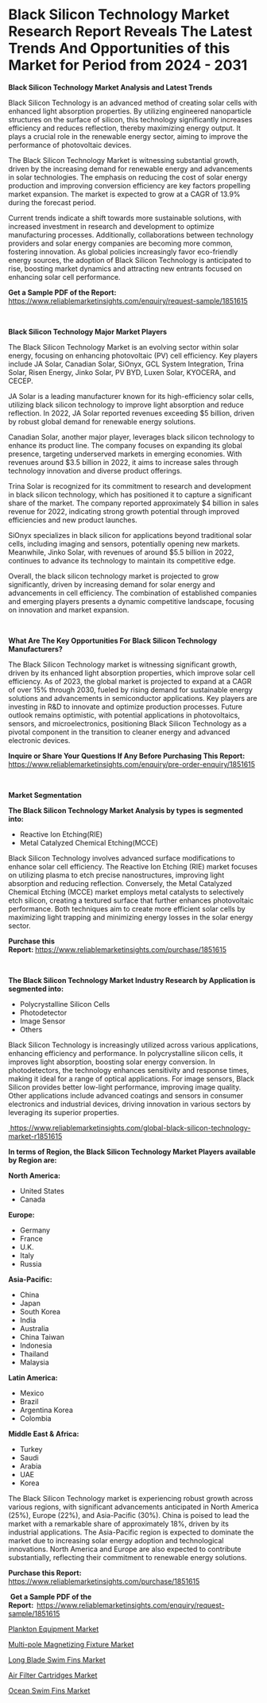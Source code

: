 <p><h1>Black Silicon Technology Market Research Report Reveals The Latest Trends And Opportunities of this Market for Period from 2024 - 2031</h1></p><p><strong>Black Silicon Technology Market Analysis and Latest Trends</strong></p>
<p><p>Black Silicon Technology is an advanced method of creating solar cells with enhanced light absorption properties. By utilizing engineered nanoparticle structures on the surface of silicon, this technology significantly increases efficiency and reduces reflection, thereby maximizing energy output. It plays a crucial role in the renewable energy sector, aiming to improve the performance of photovoltaic devices.</p><p>The Black Silicon Technology Market is witnessing substantial growth, driven by the increasing demand for renewable energy and advancements in solar technologies. The emphasis on reducing the cost of solar energy production and improving conversion efficiency are key factors propelling market expansion. The market is expected to grow at a CAGR of 13.9% during the forecast period. </p><p>Current trends indicate a shift towards more sustainable solutions, with increased investment in research and development to optimize manufacturing processes. Additionally, collaborations between technology providers and solar energy companies are becoming more common, fostering innovation. As global policies increasingly favor eco-friendly energy sources, the adoption of Black Silicon Technology is anticipated to rise, boosting market dynamics and attracting new entrants focused on enhancing solar cell performance.</p></p>
<p><strong>Get a Sample PDF of the Report:&nbsp;</strong> <a href="https://www.reliablemarketinsights.com/enquiry/request-sample/1851615?utm_campaign=1288&utm_medium=2&utm_source=Github&utm_content=ia&utm_term=18102024&utm_id=black-silicon-technology">https://www.reliablemarketinsights.com/enquiry/request-sample/1851615</a></p>
<p>&nbsp;</p>
<p><strong>Black Silicon Technology Major Market Players</strong></p>
<p><p>The Black Silicon Technology Market is an evolving sector within solar energy, focusing on enhancing photovoltaic (PV) cell efficiency. Key players include JA Solar, Canadian Solar, SiOnyx, GCL System Integration, Trina Solar, Risen Energy, Jinko Solar, PV BYD, Luxen Solar, KYOCERA, and CECEP.</p><p>JA Solar is a leading manufacturer known for its high-efficiency solar cells, utilizing black silicon technology to improve light absorption and reduce reflection. In 2022, JA Solar reported revenues exceeding $5 billion, driven by robust global demand for renewable energy solutions.</p><p>Canadian Solar, another major player, leverages black silicon technology to enhance its product line. The company focuses on expanding its global presence, targeting underserved markets in emerging economies. With revenues around $3.5 billion in 2022, it aims to increase sales through technology innovation and diverse product offerings.</p><p>Trina Solar is recognized for its commitment to research and development in black silicon technology, which has positioned it to capture a significant share of the market. The company reported approximately $4 billion in sales revenue for 2022, indicating strong growth potential through improved efficiencies and new product launches.</p><p>SiOnyx specializes in black silicon for applications beyond traditional solar cells, including imaging and sensors, potentially opening new markets. Meanwhile, Jinko Solar, with revenues of around $5.5 billion in 2022, continues to advance its technology to maintain its competitive edge.</p><p>Overall, the black silicon technology market is projected to grow significantly, driven by increasing demand for solar energy and advancements in cell efficiency. The combination of established companies and emerging players presents a dynamic competitive landscape, focusing on innovation and market expansion.</p></p>
<p>&nbsp;</p>
<p><strong>What Are The Key Opportunities For Black Silicon Technology Manufacturers?</strong></p>
<p><p>The Black Silicon Technology market is witnessing significant growth, driven by its enhanced light absorption properties, which improve solar cell efficiency. As of 2023, the global market is projected to expand at a CAGR of over 15% through 2030, fueled by rising demand for sustainable energy solutions and advancements in semiconductor applications. Key players are investing in R&D to innovate and optimize production processes. Future outlook remains optimistic, with potential applications in photovoltaics, sensors, and microelectronics, positioning Black Silicon Technology as a pivotal component in the transition to cleaner energy and advanced electronic devices.</p></p>
<p><strong>Inquire or Share Your Questions If Any Before Purchasing This Report:</strong> <a href="https://www.reliablemarketinsights.com/enquiry/pre-order-enquiry/1851615?utm_campaign=1288&utm_medium=2&utm_source=Github&utm_content=ia&utm_term=18102024&utm_id=black-silicon-technology">https://www.reliablemarketinsights.com/enquiry/pre-order-enquiry/1851615</a></p>
<p>&nbsp;</p>
<p><strong>Market Segmentation</strong></p>
<p><strong>The Black Silicon Technology Market Analysis by types is segmented into:</strong></p>
<p><ul><li>Reactive Ion Etching(RIE)</li><li>Metal Catalyzed Chemical Etching(MCCE)</li></ul></p>
<p><p>Black Silicon Technology involves advanced surface modifications to enhance solar cell efficiency. The Reactive Ion Etching (RIE) market focuses on utilizing plasma to etch precise nanostructures, improving light absorption and reducing reflection. Conversely, the Metal Catalyzed Chemical Etching (MCCE) market employs metal catalysts to selectively etch silicon, creating a textured surface that further enhances photovoltaic performance. Both techniques aim to create more efficient solar cells by maximizing light trapping and minimizing energy losses in the solar energy sector.</p></p>
<p><strong>Purchase this Report:&nbsp;</strong><a href="https://www.reliablemarketinsights.com/purchase/1851615?utm_campaign=1288&utm_medium=2&utm_source=Github&utm_content=ia&utm_term=18102024&utm_id=black-silicon-technology">https://www.reliablemarketinsights.com/purchase/1851615</a></p>
<p>&nbsp;</p>
<p><strong>The Black Silicon Technology Market Industry Research by Application is segmented into:</strong></p>
<p><ul><li>Polycrystalline Silicon Cells</li><li>Photodetector</li><li>Image Sensor</li><li>Others</li></ul></p>
<p><p>Black Silicon Technology is increasingly utilized across various applications, enhancing efficiency and performance. In polycrystalline silicon cells, it improves light absorption, boosting solar energy conversion. In photodetectors, the technology enhances sensitivity and response times, making it ideal for a range of optical applications. For image sensors, Black Silicon provides better low-light performance, improving image quality. Other applications include advanced coatings and sensors in consumer electronics and industrial devices, driving innovation in various sectors by leveraging its superior properties.</p></p>
<p><a href="https://www.reliablemarketinsights.com/global-black-silicon-technology-market-r1851615?utm_campaign=1288&utm_medium=2&utm_source=Github&utm_content=ia&utm_term=18102024&utm_id=black-silicon-technology">&nbsp;https://www.reliablemarketinsights.com/global-black-silicon-technology-market-r1851615</a></p>
<p><strong>In terms of Region, the Black Silicon Technology Market Players available by Region are:</strong></p>
<p>
    <p> <strong> North America: </strong>
        <ul>
            <li>United States</li>
            <li>Canada</li>
        </ul>
        </p> 
    <p> <strong> Europe: </strong>
        <ul>
            <li>Germany</li>
            <li>France</li>
            <li>U.K.</li>
            <li>Italy</li>
            <li>Russia</li>
        </ul>
        </p> 
    <p> <strong> Asia-Pacific: </strong>
        <ul>
            <li>China</li>
            <li>Japan</li>
            <li>South Korea</li>
            <li>India</li>
            <li>Australia</li>
            <li>China Taiwan</li>
            <li>Indonesia</li>
            <li>Thailand</li>
            <li>Malaysia</li>
        </ul>
        </p> 
    <p> <strong> Latin America: </strong>
        <ul>
            <li>Mexico</li>
            <li>Brazil</li>
            <li>Argentina Korea</li>
            <li>Colombia</li>
        </ul>
        </p> 
    <p> <strong> Middle East & Africa: </strong>
        <ul>
            <li>Turkey</li>
            <li>Saudi</li>
            <li>Arabia</li>
            <li>UAE</li>
            <li>Korea</li>
        </ul>
    </p>
    </p>
<p><p>The Black Silicon Technology market is experiencing robust growth across various regions, with significant advancements anticipated in North America (25%), Europe (22%), and Asia-Pacific (30%). China is poised to lead the market with a remarkable share of approximately 18%, driven by its industrial applications. The Asia-Pacific region is expected to dominate the market due to increasing solar energy adoption and technological innovations. North America and Europe are also expected to contribute substantially, reflecting their commitment to renewable energy solutions.</p></p>
<p><strong>Purchase this Report: </strong><a href="https://www.reliablemarketinsights.com/purchase/1851615?utm_campaign=1288&utm_medium=2&utm_source=Github&utm_content=ia&utm_term=18102024&utm_id=black-silicon-technology">https://www.reliablemarketinsights.com/purchase/1851615</a></p>
<p>&nbsp;<strong>Get a Sample PDF of the Report:&nbsp;&nbsp;</strong><a href="https://www.reliablemarketinsights.com/enquiry/request-sample/1851615?utm_campaign=1288&utm_medium=2&utm_source=Github&utm_content=ia&utm_term=18102024&utm_id=black-silicon-technology">https://www.reliablemarketinsights.com/enquiry/request-sample/1851615</a></p>
<p><strong></strong></p>
<p><p><a href="https://github.com/chr1i1herth/Market-Research-Report-List-1/blob/main/plankton-equipment-market.md?utm_campaign=1288&utm_medium=2&utm_source=Github&utm_content=ia&utm_term=18102024&utm_id=black-silicon-technology">Plankton Equipment Market</a></p><p><a href="https://github.com/RoccoManning/Market-Research-Report-List-7/blob/main/multi-pole-magnetizing-fixture-market.md?utm_campaign=1288&utm_medium=2&utm_source=Github&utm_content=ia&utm_term=18102024&utm_id=black-silicon-technology">Multi-pole Magnetizing Fixture Market</a></p><p><a href="https://www.linkedin.com/pulse/future-ready-strategic-insights-global-long-blade-swim-rtk2e?utm_campaign=1288&utm_medium=2&utm_source=Github&utm_content=ia&utm_term=18102024&utm_id=black-silicon-technology">Long Blade Swim Fins Market</a></p><p><a href="https://issuu.com/reportprime-2/docs/air-filter-cartridges-market-size-2_ae2b351a0e93b0?utm_campaign=1288&utm_medium=2&utm_source=Github&utm_content=ia&utm_term=18102024&utm_id=black-silicon-technology">Air Filter Cartridges Market</a></p><p><a href="https://www.linkedin.com/pulse/ocean-swim-fins-ecosystem-mapping-innovation-value-chains-pq1ae?utm_campaign=1288&utm_medium=2&utm_source=Github&utm_content=ia&utm_term=18102024&utm_id=black-silicon-technology">Ocean Swim Fins Market</a></p></p>